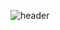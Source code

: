 ![header](https://capsule-render.vercel.app/api?type=waving&color=timeGradient&text=Snow%20Github&animation=twinkling&fontSize=28&fontAlignY=40&fontAlign=50&height=150)
